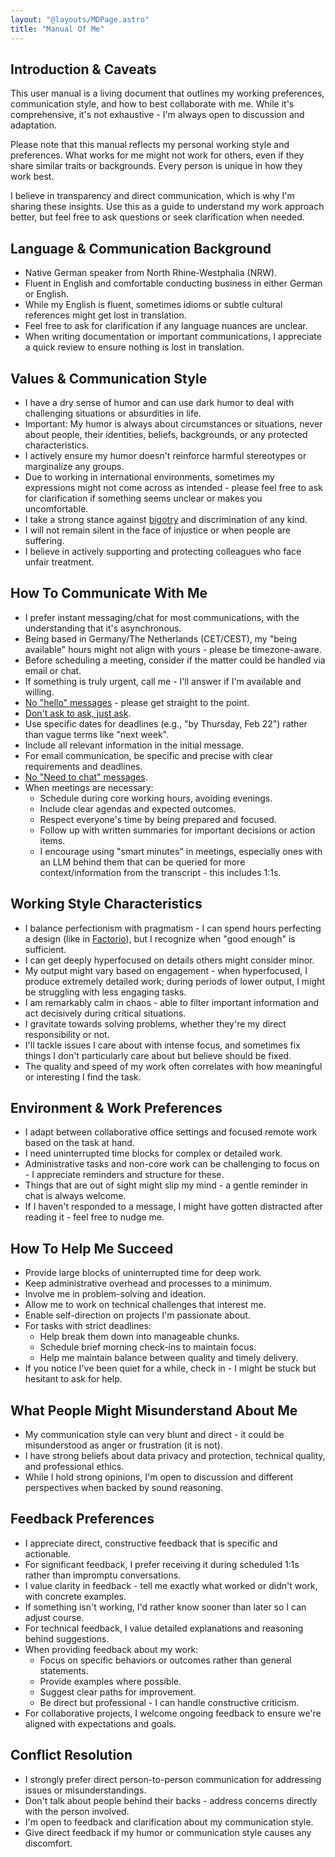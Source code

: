 ```yaml
---
layout: "@layouts/MDPage.astro"
title: "Manual Of Me"
---
```


## Introduction & Caveats

This user manual is a living document that outlines my working preferences, communication style, and how to best collaborate with me. While it's comprehensive, it's not exhaustive - I'm always open to discussion and adaptation.

Please note that this manual reflects my personal working style and preferences. What works for me might not work for others, even if they share similar traits or backgrounds. Every person is unique in how they work best.

I believe in transparency and direct communication, which is why I'm sharing these insights. Use this as a guide to understand my work approach better, but feel free to ask questions or seek clarification when needed.

## Language & Communication Background

- Native German speaker from North Rhine-Westphalia (NRW).
- Fluent in English and comfortable conducting business in either German or English.
- While my English is fluent, sometimes idioms or subtle cultural references might get lost in translation.
- Feel free to ask for clarification if any language nuances are unclear.
- When writing documentation or important communications, I appreciate a quick review to ensure nothing is lost in translation.

## Values & Communication Style

- I have a dry sense of humor and can use dark humor to deal with challenging situations or absurdities in life.
- Important: My humor is always about circumstances or situations, never about people, their identities, beliefs, backgrounds, or any protected characteristics.
- I actively ensure my humor doesn't reinforce harmful stereotypes or marginalize any groups.
- Due to working in international environments, sometimes my expressions might not come across as intended - please feel free to ask for clarification if something seems unclear or makes you uncomfortable.
- I take a strong stance against [bigotry](https://en.wikipedia.org/wiki/Bigotry) and discrimination of any kind.
- I will not remain silent in the face of injustice or when people are suffering.
- I believe in actively supporting and protecting colleagues who face unfair treatment.

## How To Communicate With Me

- I prefer instant messaging/chat for most communications, with the understanding that it's asynchronous.
- Being based in Germany/The Netherlands (CET/CEST), my "being available" hours might not align with yours - please be timezone-aware.
- Before scheduling a meeting, consider if the matter could be handled via email or chat.
- If something is truly urgent, call me - I'll answer if I'm available and willing.
- [No "hello" messages](https://nohello.net/) - please get straight to the point.
- [Don't ask to ask, just ask](https://dontasktoask.com/).
- Use specific dates for deadlines (e.g., "by Thursday, Feb 22") rather than vague terms like "next week".
- Include all relevant information in the initial message.
- For email communication, be specific and precise with clear requirements and deadlines.
- [No "Need to chat" messages](https://medium.com/@merrylue/5-ways-leaders-can-avoid-sending-toxic-messages-to-employees-dc015698499c).
- When meetings are necessary:
  - Schedule during core working hours, avoiding evenings.
  - Include clear agendas and expected outcomes.
  - Respect everyone's time by being prepared and focused.
  - Follow up with written summaries for important decisions or action items.
  - I encourage using "smart minutes" in meetings, especially ones with an LLM behind them that can be queried for more context/information from the transcript - this includes 1:1s.

## Working Style Characteristics

- I balance perfectionism with pragmatism - I can spend hours perfecting a design (like in [Factorio](https://factorio.com/)), but I recognize when "good enough" is sufficient.
- I can get deeply hyperfocused on details others might consider minor.
- My output might vary based on engagement - when hyperfocused, I produce extremely detailed work; during periods of lower output, I might be struggling with less engaging tasks.
- I am remarkably calm in chaos - able to filter important information and act decisively during critical situations.
- I gravitate towards solving problems, whether they're my direct responsibility or not.
- I'll tackle issues I care about with intense focus, and sometimes fix things I don't particularly care about but believe should be fixed.
- The quality and speed of my work often correlates with how meaningful or interesting I find the task.

## Environment & Work Preferences

- I adapt between collaborative office settings and focused remote work based on the task at hand.
- I need uninterrupted time blocks for complex or detailed work.
- Administrative tasks and non-core work can be challenging to focus on - I appreciate reminders and structure for these.
- Things that are out of sight might slip my mind - a gentle reminder in chat is always welcome.
- If I haven't responded to a message, I might have gotten distracted after reading it - feel free to nudge me.

## How To Help Me Succeed

- Provide large blocks of uninterrupted time for deep work.
- Keep administrative overhead and processes to a minimum.
- Involve me in problem-solving and ideation.
- Allow me to work on technical challenges that interest me.
- Enable self-direction on projects I'm passionate about.
- For tasks with strict deadlines:
  - Help break them down into manageable chunks.
  - Schedule brief morning check-ins to maintain focus.
  - Help me maintain balance between quality and timely delivery.
- If you notice I've been quiet for a while, check in - I might be stuck but hesitant to ask for help.

## What People Might Misunderstand About Me

- My communication style can very blunt and direct - it could be misunderstood as anger or frustration (it is not).
- I have strong beliefs about data privacy and protection, technical quality, and professional ethics.
- While I hold strong opinions, I'm open to discussion and different perspectives when backed by sound reasoning.

## Feedback Preferences

- I appreciate direct, constructive feedback that is specific and actionable.
- For significant feedback, I prefer receiving it during scheduled 1:1s rather than impromptu conversations.
- I value clarity in feedback - tell me exactly what worked or didn't work, with concrete examples.
- If something isn't working, I'd rather know sooner than later so I can adjust course.
- For technical feedback, I value detailed explanations and reasoning behind suggestions.
- When providing feedback about my work:
  - Focus on specific behaviors or outcomes rather than general statements.
  - Provide examples where possible.
  - Suggest clear paths for improvement.
  - Be direct but professional - I can handle constructive criticism.
- For collaborative projects, I welcome ongoing feedback to ensure we're aligned with expectations and goals.

## Conflict Resolution

- I strongly prefer direct person-to-person communication for addressing issues or misunderstandings.
- Don't talk about people behind their backs - address concerns directly with the person involved.
- I'm open to feedback and clarification about my communication style.
- Give direct feedback if my humor or communication style causes any discomfort.
